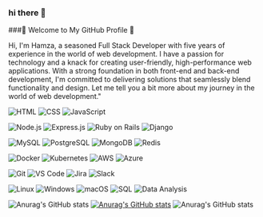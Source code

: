 ### hi there  👋
###🚀 Welcome to My GitHub Profile 🚀


Hi, I'm Hamza, a seasoned Full Stack Developer with five years of experience in the world of web development. I have a passion for technology and a knack for creating user-friendly,
high-performance web applications. With a strong foundation in both front-end and back-end development, I'm committed to delivering solutions that seamlessly blend functionality and design.
Let me tell you a bit more about my journey in the world of web development."

![HTML](https://img.shields.io/badge/HTML-5E5E5E?style=for-the-badge&logo=html5) ![CSS](https://img.shields.io/badge/CSS-1572B6?style=for-the-badge&logo=css3) ![JavaScript](https://img.shields.io/badge/JavaScript-F7DF1E?style=for-the-badge&logo=javascript)

![Node.js](https://img.shields.io/badge/Node.js-339933?style=for-the-badge&logo=node.js) ![Express.js](https://img.shields.io/badge/Express.js-000000?style=for-the-badge&logo=express) ![Ruby on Rails](https://img.shields.io/badge/Ruby%20on%20Rails-CC0000?style=for-the-badge&logo=ruby-on-rails) ![Django](https://img.shields.io/badge/Django-092E20?style=for-the-badge&logo=django)

![MySQL](https://img.shields.io/badge/MySQL-4479A1?style=for-the-badge&logo=mysql) ![PostgreSQL](https://img.shields.io/badge/PostgreSQL-336791?style=for-the-badge&logo=postgresql) ![MongoDB](https://img.shields.io/badge/MongoDB-47A248?style=for-the-badge&logo=mongodb) ![Redis](https://img.shields.io/badge/Redis-DC382D?style=for-the-badge&logo=redis)

![Docker](https://img.shields.io/badge/Docker-2496ED?style=for-the-badge&logo=docker) ![Kubernetes](https://img.shields.io/badge/Kubernetes-326CE5?style=for-the-badge&logo=kubernetes) ![AWS](https://img.shields.io/badge/AWS-232F3E?style=for-the-badge&logo=amazon-aws) ![Azure](https://img.shields.io/badge/Azure-0089D6?style=for-the-badge&logo=microsoft-azure)

![Git](https://img.shields.io/badge/Git-F05032?style=for-the-badge&logo=git) ![VS Code](https://img.shields.io/badge/VS%20Code-007ACC?style=for-the-badge&logo=visual-studio-code) ![Jira](https://img.shields.io/badge/Jira-0052CC?style=for-the-badge&logo=jira-software) ![Slack](https://img.shields.io/badge/Slack-4A154B?style=for-the-badge&logo=slack)

![Linux](https://img.shields.io/badge/Linux-FCC624?style=for-the-badge&logo=linux) ![Windows](https://img.shields.io/badge/Windows-0078D6?style=for-the-badge&logo=windows) ![macOS](https://img.shields.io/badge/macOS-000000?style=for-the-badge&logo=apple) ![SQL](https://img.shields.io/badge/SQL-4479A1?style=for-the-badge&logo=sql) ![Data Analysis](https://img.shields.io/badge/Data%20Analysis-FF6F61?style=for-the-badge&logo=data)

![Anurag's GitHub stats](https://github-readme-stats.vercel.app/api?username=Plufarch=contribs,prs)
[![Anurag's GitHub stats](https://github-readme-stats.vercel.app/api?username=Plufarch)](https://github.com/anuraghazra/github-readme-stats) ![Anurag's GitHub stats](https://github-readme-stats.vercel.app/api?username=Plufarch&show=reviews,discussions_started,discussions_answered,prs_merged,prs_merged_percentage)




